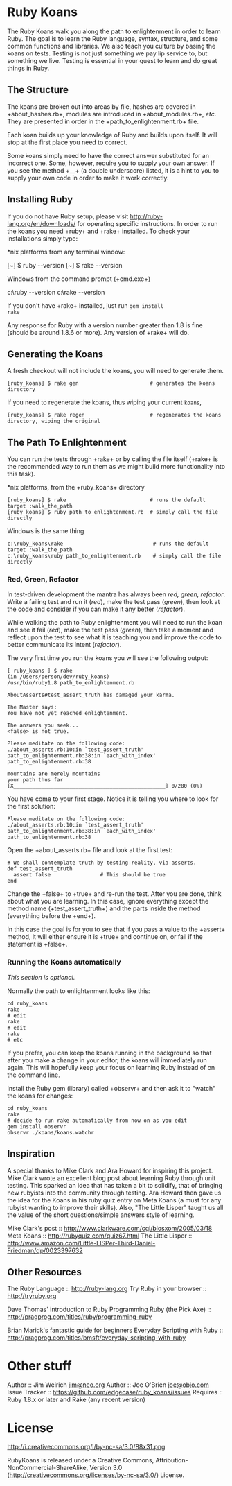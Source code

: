 # Ruby Koans

The Ruby Koans walk you along the path to enlightenment in order to learn Ruby.
The goal is to learn the Ruby language, syntax, structure, and some common
functions and libraries. We also teach you culture by basing the koans on tests.
Testing is not just something we pay lip service to, but something we
live. Testing is essential in your quest to learn and do great things in Ruby.

## The Structure

The koans are broken out into areas by file, hashes are covered in +about_hashes.rb+,
modules are introduced in +about_modules.rb+, <em>etc</em>. They are presented in
order in the +path_to_enlightenment.rb+ file.

Each koan builds up your knowledge of Ruby and builds upon itself. It will stop at
the first place you need to correct.

Some koans simply need to have the correct answer substituted for an incorrect one.
Some, however, require you to supply your own answer. If you see the method +\_\_+ (a
double underscore) listed, it is a hint to you to supply your own code in order to
make it work correctly.

## Installing Ruby

If you do not have Ruby setup, please visit http://ruby-lang.org/en/downloads/ for
operating specific instructions. In order to run the koans you need +ruby+ and
+rake+ installed. To check your installations simply type:

\*nix platforms from any terminal window:

[~] $ ruby --version
[~] $ rake --version

Windows from the command prompt (+cmd.exe+)

c:\ruby --version
c:\rake --version

If you don't have +rake+ installed, just run <code>gem install rake</code>

Any response for Ruby with a version number greater than 1.8 is fine (should be
around 1.8.6 or more). Any version of +rake+ will do.

## Generating the Koans

A fresh checkout will not include the koans, you will need to generate
them.

    [ruby_koans] $ rake gen                       # generates the koans directory

If you need to regenerate the koans, thus wiping your current `koans`,

    [ruby_koans] $ rake regen                     # regenerates the koans directory, wiping the original

## The Path To Enlightenment

You can run the tests through +rake+ or by calling the file itself (+rake+ is the
recommended way to run them as we might build more functionality into this task).

\*nix platforms, from the +ruby_koans+ directory

    [ruby_koans] $ rake                           # runs the default target :walk_the_path
    [ruby_koans] $ ruby path_to_enlightenment.rb  # simply call the file directly

Windows is the same thing

    c:\ruby_koans\rake                             # runs the default target :walk_the_path
    c:\ruby_koans\ruby path_to_enlightenment.rb    # simply call the file directly

### Red, Green, Refactor

In test-driven development the mantra has always been <em>red, green, refactor</em>.
Write a failing test and run it (<em>red</em>), make the test pass (<em>green</em>),
then look at the code and consider if you can make it any better (<em>refactor</em>).

While walking the path to Ruby enlightenment you will need to run the koan and
see it fail (<em>red</em>), make the test pass (<em>green</em>), then take a moment
and reflect upon the test to see what it is teaching you and improve the code to
better communicate its intent (<em>refactor</em>).

The very first time you run the koans you will see the following output:

    [ ruby_koans ] $ rake
    (in /Users/person/dev/ruby_koans)
    /usr/bin/ruby1.8 path_to_enlightenment.rb

    AboutAsserts#test_assert_truth has damaged your karma.

    The Master says:
    You have not yet reached enlightenment.

    The answers you seek...
    <false> is not true.

    Please meditate on the following code:
    ./about_asserts.rb:10:in `test_assert_truth'
    path_to_enlightenment.rb:38:in `each_with_index'
    path_to_enlightenment.rb:38

    mountains are merely mountains
    your path thus far [X_________________________________________________] 0/280 (0%)

You have come to your first stage. Notice it is telling you where to look for
the first solution:

    Please meditate on the following code:
    ./about_asserts.rb:10:in `test_assert_truth'
    path_to_enlightenment.rb:38:in `each_with_index'
    path_to_enlightenment.rb:38

Open the +about_asserts.rb+ file and look at the first test:

    # We shall contemplate truth by testing reality, via asserts.
    def test_assert_truth
      assert false                # This should be true
    end

Change the +false+ to +true+ and re-run the test. After you are
done, think about what you are learning. In this case, ignore everything except
the method name (+test_assert_truth+) and the parts inside the method (everything
before the +end+).

In this case the goal is for you to see that if you pass a value to the +assert+
method, it will either ensure it is +true+ and continue on, or fail if
the statement is +false+.

### Running the Koans automatically

<em>This section is optional.</em>

Normally the path to enlightenment looks like this:

    cd ruby_koans
    rake
    # edit
    rake
    # edit
    rake
    # etc

If you prefer, you can keep the koans running in the background so that after you
make a change in your editor, the koans will immediately run again. This will
hopefully keep your focus on learning Ruby instead of on the command line.

Install the Ruby gem (library) called +observr+ and then ask it to
"watch" the koans for changes:

    cd ruby_koans
    rake
    # decide to run rake automatically from now on as you edit
    gem install observr
    observr ./koans/koans.watchr

## Inspiration

A special thanks to Mike Clark and Ara Howard for inspiring this
project. Mike Clark wrote an excellent blog post about learning Ruby
through unit testing. This sparked an idea that has taken a bit to
solidify, that of bringing new rubyists into the community through
testing. Ara Howard then gave us the idea for the Koans in his ruby
quiz entry on Meta Koans (a must for any rubyist wanting to improve
their skills). Also, "The Little Lisper" taught us all the value of
the short questions/simple answers style of learning.

Mike Clark's post :: http://www.clarkware.com/cgi/blosxom/2005/03/18
Meta Koans :: http://rubyquiz.com/quiz67.html
The Little Lisper :: http://www.amazon.com/Little-LISPer-Third-Daniel-Friedman/dp/0023397632

## Other Resources

The Ruby Language :: http://ruby-lang.org
Try Ruby in your browser :: http://tryruby.org

Dave Thomas' introduction to Ruby Programming Ruby (the Pick Axe) :: http://pragprog.com/titles/ruby/programming-ruby

Brian Marick's fantastic guide for beginners Everyday Scripting with Ruby :: http://pragprog.com/titles/bmsft/everyday-scripting-with-ruby

# Other stuff

Author :: Jim Weirich <jim@neo.org>
Author :: Joe O'Brien <joe@objo.com>
Issue Tracker :: https://github.com/edgecase/ruby_koans/issues
Requires :: Ruby 1.8.x or later and Rake (any recent version)

# License

http://i.creativecommons.org/l/by-nc-sa/3.0/88x31.png

RubyKoans is released under a Creative Commons,
Attribution-NonCommercial-ShareAlike, Version 3.0
(http://creativecommons.org/licenses/by-nc-sa/3.0/) License.
